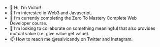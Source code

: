 - 👋 Hi, I’m Victor!
- 👀 I’m interested in Web3 and Javascript.
- 🌱 I’m currently completing the Zero To Mastery Complete Web Developer course.
- 💞️ I’m looking to collaborate on something meaningful that also provides mutual value (i.e. give value get value).
- 📫 How to reach me @realvicandy on Twitter and Instagram.

<!---
victor-anderson-actual/victor-anderson-actual is a ✨ special ✨ repository because its `README.md` (this file) appears on your GitHub profile.
You can click the Preview link to take a look at your changes.
--->
